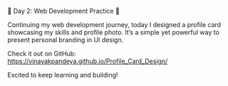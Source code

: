 🌟 Day 2: Web Development Practice 🌟

Continuing my web development journey, today I designed a profile card showcasing my skills and profile photo. It’s a simple yet powerful way to present personal branding in UI design.

Check it out on GitHub: https://vinayakpandeya.github.io/Profile_Card_Design/

Excited to keep learning and building!

